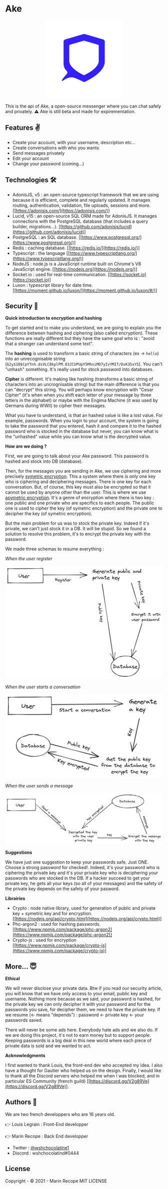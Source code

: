 # Ake

<p align="center"><img src="./assets/logo/logo.png" width="250"></p>
This is the api of Ake, a open-source messenger where you can chat safely and privately. ⚠️ Ake is still beta and made for expirementation.

## Features ✌️

-   Create your account, with your username, description etc...
-   Create conversations with who you wants
-   Send messages privately
-   Edit your account
-   Change your password (coming...)

## Technologies 🛠

-   AdonisJS, v5 : an open-source typescript framework that we are using because it is efficient, complete and regularly updated. It manages routing, authentication, validation, file uploads, sessions and more. [[https://adonisjs.com/](https://adonisjs.com/)]
-   Lucid, v15 : an open-source SQL ORM made for AdonisJS. It manages connections with the PostgreSQL database (that includes a query builder, migrations...). [[https://github.com/adonisjs/lucid](https://github.com/adonisjs/lucid)]
-   PostgreSQL : an SQL database. [[https://www.postgresql.org/](https://www.postgresql.org/)]
-   Redis : caching database. [[https://redis.io/](https://redis.io/)]
-   Typescript : the language [[https://www.typescriptlang.org/](https://www.typescriptlang.org/)]
-   NodeJS : node.js is a JavaScript runtime built on Chrome's V8 JavaScript engine. [[https://nodejs.org](https://nodejs.org/)]
-   Socket.io : used for real-time communication. [[https://socket.io](https://socket.io)]
-   Luxon : typescript library for date time. [[https://moment.github.io/luxon/](https://moment.github.io/luxon/#/)]

## Security 🔐

**Quick introduction to encryption and hashing**

To get started and to make you understand, we are going to explain you the difference between hashing and ciphering (also called encryption). These functions are really different but they have the same goal who is : "avoid that a stranger can understand some text".

The **hashing** is used to transform a basic string of characters (ex → `hello`) into an unrecognisable string (`$2y$10$CpYTnh.dsVLC0kplPM.83JCUPUpY5MhxiMO7yIvYMIf/DxK3SxYS`). You can't "unhash" something. It's really used for stock password into databases.

**Cipher** is different. It's making like hashing (transforms a basic string of characters into an uncrognisable string) but the main difference is that you can "decrypt" this string. You will perhaps know encryption with "Cesar Cipher" (it's when when you shift each letter of your message by three letters in the alphabet) or maybe with the Engima Machine (it was used by Germans during WWII) to cipher their messages.

What you have to understand, is that an hashed value is like a lost value. For example, passwords. When you login to your account, the system is going to take the password that you entered, hash it and compare it to the hashed password who is stocked in the database but never, you can know what is the "unhashed" value while you can know what is the decrypted value.

**How are we doing ?**

First, we are going to talk about your Ake password. This password is hashed and stock into DB (database).

Then, for the messages you are sending in Ake, we use ciphering and more precisely [symetric encryption](https://en.wikipedia.org/wiki/Symmetric-key_algorithm). This a system where there is only one key who is ciphering and deciphering messages. There is one key for each conversation. But, of course, this key must also be encrypted so that it cannot be used by anyone other than the user. This is where we use [asymetric encryption](https://en.wikipedia.org/wiki/Public-key_cryptography). It's a genre of encryption where there is two key : one public and one private who are specifics to each people. The public one is used to cipher the key (of symetric encryption) and the private one to decipher the key (of symetric encryption).

But the main problem for us was to stock the private key. Indeed if it's private, we can't just stock it in a DB. It will be stupid. So we found a solution to resolve this problem, it's to encrypt the private key with the password.

We made three schemas to resume everything :

_When the user register_

![Register.png](./assets/schema/Register.png)

_When the user starts a conversation_

![Start_a_Conversation.png](./assets/schema/Start_a_Conversation.png)

_When the user sends a message_

![Send_a_Message.png](./assets/schema/Send_a_Message.png)

**Suggestions**

We have just one suggestion to keep your passwords safe. Just ONE. Choose a strong password for checked!. Indeed, it's your password who is ciphering the private key and it's your private key who is deciphering your passwords who are stocked in the DB. If a hacker succeed to get your private key, he gets all your keys (so all of your messages) and the safety of the private key depends on the safety of your pasword.

**Librairies**

-   Crypto : node native library, used for generation of public and private key + symetric key and for encryption. [[https://nodejs.org/api/crypto.html](https://nodejs.org/api/crypto.html)]
-   Phc-argon2 : used for hashing passwords. [[https://www.npmjs.com/package/phc-argon2](https://www.npmjs.com/package/phc-argon2)]
-   Crypto-js : used for encryption [[https://www.npmjs.com/package/crypto-js](https://www.npmjs.com/package/crypto-js)]

## More... 😇

**Ethical**

We will never disclose your private data. Btw if you read our security article, you will know that we have only access to your email, public key and username. Nothing more because as we said, your password is hashed, for the private key we can only decipher it with your password and for the passwords you save, for decipher them, we need to have the private key. If we resume (← means "depends") : password ← private key ← your passwords saved.

There will never be some ads here. Everybody hate ads and we also do. If we are doing this project, it's not to earn money but to support people. Keeping passwords is a big deal in this new world where each piece of private data is sold and we wanted to act.

**Acknowledgments**

I first wanted to thank Louis, the front-end dev who accepted my idea. I also have a thought for Gautier who helped us on the design. Finally, I would like to thank all the Discord servers who helped me when I was blocked, and in particular ES Community (french guild) [[https://discord.gg/V2g89Ve](https://discord.gg/V2g89Ve)].

## Authors 👤

We are two french developpers who are 16 years old.

👉 Louis Legrain : Front-End developper

👉 Marin Recope : Back End developper

-   Twitter : [@wshchocolatine1](https://twitter.com/wshchocolatine1)
-   Discord : wshchocolatind#0444

## License

Copyright - © 2021 - Marin Recope
MIT LICENSE
